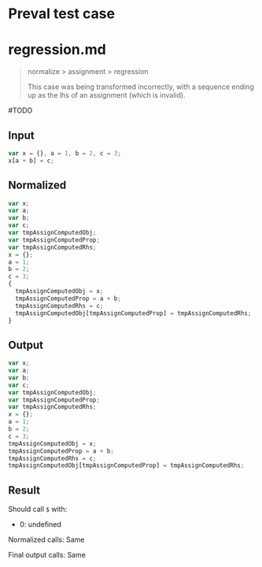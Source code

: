 # Preval test case

# regression.md

> normalize > assignment > regression
>
> This case was being transformed incorrectly, with a sequence ending up as the lhs of an assignment (which is invalid).

#TODO

## Input

`````js filename=intro
var x = {}, a = 1, b = 2, c = 3;
x[a + b] = c;
`````

## Normalized

`````js filename=intro
var x;
var a;
var b;
var c;
var tmpAssignComputedObj;
var tmpAssignComputedProp;
var tmpAssignComputedRhs;
x = {};
a = 1;
b = 2;
c = 3;
{
  tmpAssignComputedObj = x;
  tmpAssignComputedProp = a + b;
  tmpAssignComputedRhs = c;
  tmpAssignComputedObj[tmpAssignComputedProp] = tmpAssignComputedRhs;
}
`````

## Output

`````js filename=intro
var x;
var a;
var b;
var c;
var tmpAssignComputedObj;
var tmpAssignComputedProp;
var tmpAssignComputedRhs;
x = {};
a = 1;
b = 2;
c = 3;
tmpAssignComputedObj = x;
tmpAssignComputedProp = a + b;
tmpAssignComputedRhs = c;
tmpAssignComputedObj[tmpAssignComputedProp] = tmpAssignComputedRhs;
`````

## Result

Should call `$` with:
 - 0: undefined

Normalized calls: Same

Final output calls: Same
